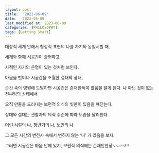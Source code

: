 ```yaml
---
layout: post
title:  "2023-06-09"
date:   2023-06-09
last_modified_at: 2023-06-09
categories: [PHILOSOPHY]
tags: [Getting Start]
---
```


대상적 세계 안에서 형상적 표현의 나를 자기와 동일시할 때,

세계와 함께 시공간이 출현하고

사적인 자기의 운명이 있는 것처럼 보인다.

마음을 벗어나 시공간을 초월한 절대의 상태,

순간 속의 영원에 도달하면 시공간은 존재한적이 없음을 알게 된다. 나 아닌 것이 없는 전부임의 상태에서

오직 만물을 드러내는 보편적 의식의 빛만이 있음을 꺠닫는다.

상대와 절대는 관찰자의 의식 수준에 따라 모습을 달리한다.

어린 시절의 나, 청년기의 나, 노인의 나

그 모든 시간의 변천사 속에서 변하지 않는 ‘나’ 가 있음을 보자.

그러면 시공간은 마음 안에 있지, 보편적 의식에는 존재안한댱~~~~~`~~~!!!

